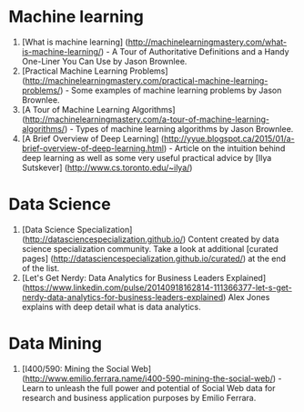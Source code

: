 # Machine learning
1. [What is machine learning] (http://machinelearningmastery.com/what-is-machine-learning/) - A Tour of Authoritative Definitions and a Handy One-Liner You Can Use by Jason Brownlee.
2. [Practical Machine Learning Problems] (http://machinelearningmastery.com/practical-machine-learning-problems/) - Some examples of machine learning problems by Jason Brownlee.
3. [A Tour of Machine Learning Algorithms] (http://machinelearningmastery.com/a-tour-of-machine-learning-algorithms/) - Types of machine learning algorithms by Jason Brownlee.
4. [A Brief Overview of Deep Learning] (http://yyue.blogspot.ca/2015/01/a-brief-overview-of-deep-learning.html) - Article on the intuition behind deep learning as well as some very useful practical advice by [Ilya Sutskever] (http://www.cs.toronto.edu/~ilya/)

# Data Science
1. [Data Science Specialization] (http://datasciencespecialization.github.io/) Content created by data science specialization community. Take a look at additional [curated pages] (http://datasciencespecialization.github.io/curated/) at the end of the list.
2. [Let's Get Nerdy: Data Analytics for Business Leaders Explained] (https://www.linkedin.com/pulse/20140918162814-111366377-let-s-get-nerdy-data-analytics-for-business-leaders-explained) Alex Jones explains with deep detail what is data analytics.

# Data Mining
1. [I400/590: Mining the Social Web] (http://www.emilio.ferrara.name/i400-590-mining-the-social-web/) - Learn to unleash the full power and potential of Social Web data for research and business application purposes by Emilio Ferrara.
